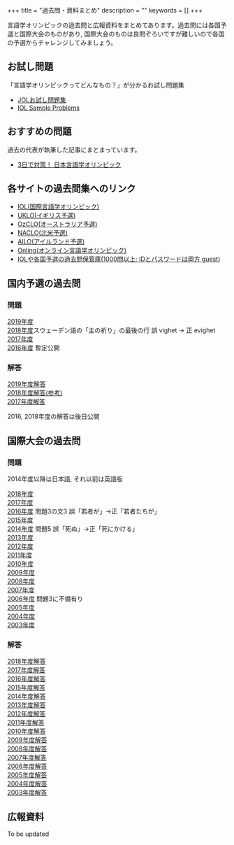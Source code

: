 +++
title = "過去問・資料まとめ"
description = ""
keywords = []
+++

言語学オリンピックの過去問と広報資料をまとめてあります。過去問には各国予選と国際大会のものがあり, 国際大会のものは良問ぞろいですが難しいので各国の予選からチャレンジしてみましょう。

## お試し問題

「言語学オリンピックってどんなもの？」が分かるお試し問題集

- [JOLお試し問題集](/sample-problems/)
- [IOL Sample Problems](https://ioling.org/booklets/samples.en.pdf)

## おすすめの問題

過去の代表が執筆した記事にまとまっています。

- [3日で対策！ 日本言語学オリンピック](http://zohe.hatenablog.com/entry/2019/03/21/191555)

## 各サイトの過去問集へのリンク

- [IOL(国際言語学オリンピック)](http://www.ioling.org/problems/)
- [UKLO(イギリス予選)](https://www.uklo.org/past-problems#problems)
- [OzCLO(オーストラリア予選)](https://ozclo.org.au/past-problems/)
- [NACLO(北米予選)](https://nacloweb.org/practice.php#previous_problems)
- [AILO(アイルランド予選)](https://ailo.adaptcentre.ie/sample-puzzles/)
- [Onling(オンライン言語学オリンピック)](https://onling.org/)
- [IOLや各国予選の過去問保管庫(1000問以上; IDとパスワードは両方 guest)](http://tangra.cs.yale.edu/naclobase/)

## 国内予選の過去問

### 問題

[2019年度](https://drive.google.com/open?id=1BjNVq20Ne9LVAqGEa9nLPsF9FhuhDjAA)  
[2018年度](https://drive.google.com/open?id=17anbddEBxNaZe_kDGRQPxvpzlR1lMYb2)スウェーデン語の「主の祈り」の最後の行 誤 vighet -> 正 evighet  
[2017年度](https://drive.google.com/open?id=1DSG3MISTszSPeMeG-VmnyKA0kFe7iywZ)  
[2016年度](https://twitter.com/fulfom/status/1097706793885589504) 暫定公開

### 解答

[2019年度解答](https://drive.google.com/open?id=1-lHLG82BcwZSuWnCuXD8GwTXFS2vv_Lh)  
[2018年度解答(参考)](http://zohe.hatenablog.com/entry/2019/03/04/145808)  
[2017年度解答](https://drive.google.com/open?id=1GSyrZ7f6hvOAQ3sc19mFAOzRlUYK0W0q)

2016, 2018年度の解答は後日公開

## 国際大会の過去問

### 問題

2014年度以降は日本語, それ以前は英語版

[2018年度](http://www.ioling.org/booklets/iol-2018-indiv-prob.ja.pdf)  
[2017年度](http://www.ioling.org/booklets/iol-2017-indiv-prob.ja.pdf)  
[2016年度](http://www.ioling.org/booklets/iol-2016-indiv-prob.ja.pdf) 問題3の文3 誤「若者が」→正「若者たちが」  
[2015年度](http://www.ioling.org/booklets/iol-2015-indiv-prob.ja.pdf)  
[2014年度](http://www.ioling.org/booklets/iol-2014-indiv-prob.ja.pdf) 問題5 誤「死ぬ」→正「死にかける」  
[2013年度](http://www.ioling.org/booklets/iol-2013-indiv-prob.en-us.pdf)  
[2012年度](http://www.ioling.org/booklets/iol-2012-indiv-prob.en.pdf)  
[2011年度](http://www.ioling.org/booklets/iol-2011-indiv-prob.en-us.pdf)  
[2010年度](http://www.ioling.org/booklets/iol-2010-indiv-prob.en.pdf)  
[2009年度](http://www.ioling.org/booklets/iol-2009-indiv-prob.en-us.pdf)  
[2008年度](http://www.ioling.org/booklets/iol-2008-indiv-prob.en.pdf)  
[2007年度](http://www.ioling.org/booklets/iol-2007-indiv-prob.en.pdf)  
[2006年度](http://www.ioling.org/booklets/iol-2006-indiv-prob.en.pdf) 問題3に不備有り  
[2005年度](http://www.ioling.org/booklets/iol-2005-indiv-prob.en.pdf)  
[2004年度](http://www.ioling.org/booklets/iol-2004-indiv-prob.en.pdf)  
[2003年度](http://www.ioling.org/booklets/iol-2003-indiv-prob.en.pdf)

### 解答

[2018年度解答](http://www.ioling.org/booklets/iol-2018-indiv-sol.ja.pdf)  
[2017年度解答](http://www.ioling.org/booklets/iol-2017-indiv-sol.ja.pdf)  
[2016年度解答](http://www.ioling.org/booklets/iol-2016-indiv-sol.ja.pdf)  
[2015年度解答](http://www.ioling.org/booklets/iol-2015-indiv-sol.ja.pdf)  
[2014年度解答](http://www.ioling.org/booklets/iol-2014-indiv-sol.ja.pdf)  
[2013年度解答](http://www.ioling.org/booklets/iol-2013-indiv-sol.en-us.pdf)  
[2012年度解答](http://www.ioling.org/booklets/iol-2012-indiv-sol.en.pdf)  
[2011年度解答](http://www.ioling.org/booklets/iol-2011-indiv-sol.en-us.pdf)  
[2010年度解答](http://www.ioling.org/booklets/iol-2010-indiv-sol.en.pdf)  
[2009年度解答](http://www.ioling.org/booklets/iol-2009-indiv-sol.en-us.pdf)  
[2008年度解答](http://www.ioling.org/booklets/iol-2008-indiv-sol.en.pdf)  
[2007年度解答](http://www.ioling.org/booklets/iol-2007-indiv-sol.en.pdf)  
[2006年度解答](http://www.ioling.org/booklets/iol-2006-indiv-sol.en.pdf)  
[2005年度解答](http://www.ioling.org/booklets/iol-2005-indiv-sol.en.pdf)  
[2004年度解答](http://www.ioling.org/booklets/iol-2004-indiv-sol.en.pdf)  
[2003年度解答](http://www.ioling.org/booklets/iol-2003-indiv-sol.en.pdf)

<!--## 問題の内容

過去に出題された問題が [国際大会のサイト](http://www.ioling.org/) に掲載されています。初めて問題に触れるという方はまず同サイトの [Sample Problems](http://www.ioling.org/problems/samples/) または [イギリス国内大会(UKLO)のサイト](http://www.uklo.org/) をご覧になってみてください。

問題は実際の言語研究で行われる分析に似ていて, 未知の言語のデータからその言語の仕組みを解き明かすというものです。現在有志によって問題の解説や入門サイトを作る計画が進んでいます。詳しくは [有志サイト](http://ioling.jp/) をご覧ください。-->

<h2 id="material">広報資料</h2>

To be updated